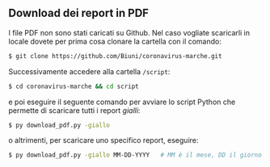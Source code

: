 ## Download dei report in PDF
I file PDF non sono stati caricati su Github. Nel caso vogliate scaricarli in locale dovete per prima cosa clonare la cartella con il comando:
```bash
$ git clone https://github.com/Biuni/coronavirus-marche.git
```
Successivamente accedere alla cartella `/script`:
```bash
$ cd coronavirus-marche && cd script
```
e poi eseguire il seguente comando per avviare lo script Python che permette di scaricare tutti i report *gialli*:
```bash
$ py download_pdf.py -giallo
```
o altrimenti, per scaricare uno specifico report, eseguire:
```bash
$ py download_pdf.py -giallo MM-DD-YYYY   # MM è il mese, DD il giorno e YYYY l'anno
```